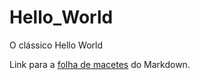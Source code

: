 # Hello_World
O clássico Hello World

Link para a [folha de macetes](https://github.com/adam-p/markdown-here/wiki/Markdown-Cheatsheet) do Markdown.
